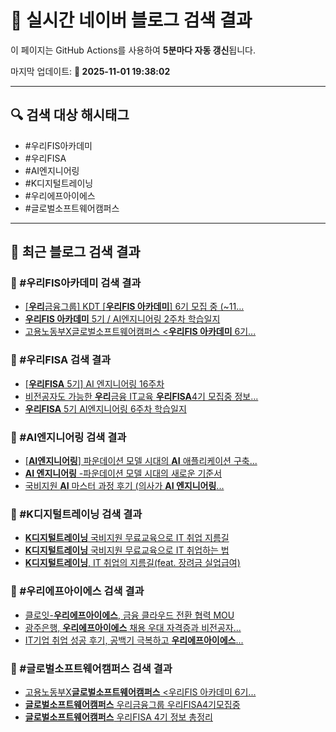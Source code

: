 # 🚀 실시간 네이버 블로그 검색 결과

이 페이지는 GitHub Actions를 사용하여 **5분마다 자동 갱신**됩니다.

마지막 업데이트: **📅 2025-11-01 19:38:02**

---

## 🔍 검색 대상 해시태그
- #우리FIS아카데미
- #우리FISA
- #AI엔지니어링
- #K디지털트레이닝
- #우리에프아이에스
- #글로벌소프트웨어캠퍼스

---

## 📝 최근 블로그 검색 결과

### 🔹 #우리FIS아카데미 검색 결과
- [[<b>우리</b>금융그룹] KDT [<b>우리FIS 아카데미</b>] 6기 모집 중 (~11... ](https://blog.naver.com/119jobcenter/224047044272)
- [<b>우리FIS 아카데미</b> 5기 / AI엔지니어링 2주차 학습일지](https://blog.naver.com/tlsehdgh4162/223932387802)
- [고용노동부X글로벌소프트웨어캠퍼스 &lt;<b>우리FIS 아카데미</b> 6기... ](https://blog.naver.com/youth_mapo/224052278137)

### 🔹 #우리FISA 검색 결과
- [[<b>우리FISA</b> 5기] AI 엔지니어링 16주차](https://blog.naver.com/tobying/224053921023)
- [비전공자도 가능한 <b>우리</b>금융 IT교육 <b>우리FISA</b>4기 모집중 정보... ](https://blog.naver.com/ndu2002/223658094168)
- [<b>우리FISA</b> 5기 AI엔지니어링 6주차 학습일지](https://blog.naver.com/tlsehdgh4162/223965917579)

### 🔹 #AI엔지니어링 검색 결과
- [[<b>AI엔지니어링</b>] 파운데이션 모델 시대의 <b>AI</b> 애플리케이션 구축... ](https://blog.naver.com/usna7/224053246384)
- [<b>AI 엔지니어링</b> -파운데이션 모델 시대의 새로운 기준서](https://blog.naver.com/haram4th/224052232307)
- [국비지원 <b>AI</b> 마스터 과정 후기 (의사가 <b>AI 엔지니어링</b>... ](https://blog.naver.com/babydreamer5/223970901250)

### 🔹 #K디지털트레이닝 검색 결과
- [<b>K디지털트레이닝</b> 국비지원 무료교육으로 IT 취업 지름길](https://blog.naver.com/q1640/223949932329)
- [<b>K디지털트레이닝</b> 국비지원 무료교육으로 IT 취업하는 법](https://blog.naver.com/xavisnet/223934531739)
- [<b>K디지털트레이닝</b>, IT 취업의 지름길(feat. 장려금 실업급여)](https://blog.naver.com/smgong00/223945534049)

### 🔹 #우리에프아이에스 검색 결과
- [클로잇-<b>우리에프아이에스</b>, 금융 클라우드 전환 협력 MOU](https://blog.naver.com/cengroup-pr/223753537100)
- [광주은행, <b>우리에프아이에스</b> 채용 우대 자격증과 비전공자... ](https://blog.naver.com/giveapeck/223621025743)
- [IT기업 취업 성공 후기, 공백기 극복하고 <b>우리에프아이에스</b>... ](https://blog.naver.com/jobprise/224000204693)

### 🔹 #글로벌소프트웨어캠퍼스 검색 결과
- [고용노동부X<b>글로벌소프트웨어캠퍼스</b> &lt;우리FIS 아카데미 6기... ](https://blog.naver.com/youth_mapo/224052278137)
- [<b>글로벌소프트웨어캠퍼스</b> 우리금융그룹 우리FISA4기모집중](https://blog.naver.com/dm3676/223653660164)
- [<b>글로벌소프트웨어캠퍼스</b> 우리FISA 4기 정보 총정리](https://blog.naver.com/wuthy/223614821491)
